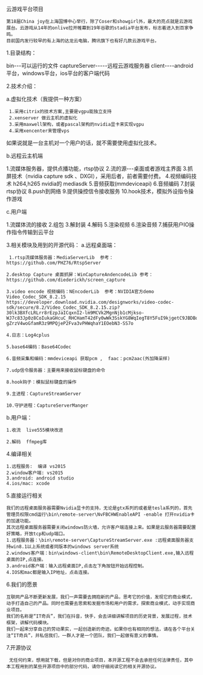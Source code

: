 云游戏平台项目

    第18届China joy在上海国博中心举行，除了Coser和showgirl外，最大的亮点就是云游戏展台。云游戏从14年的onlive拉开帷幕到19年谷歌的stadia平台发布，标志着进入到百家争鸣。
    目前国内发行较早的有上海的达龙云电脑，腾讯旗下也有好几款云游戏平台。

1.目录结构：

bin---可以运行的文件
captureServer-----远程云游戏服务器
client----android平台，windows平台，ios平台的客户端代码

2.技术介绍：

   a.虚拟化技术（我提供一种方案）
   
     1.采用citrix的技术方案,主要是vgpu能独立支持
     2.xenserver 做云主机的虚拟化
     3.采用maxwell架构，或者pascal架构的nvidia显卡来实现vgpu
     4.采用xencenter来管理vps
  如果说就是一台主机对一个用户的话，就不需要使用虚拟化技术。

 b.远程云主机端

  1.流媒体服务器，提供点播功能，rtsp协议
  2.流的源---桌面或者游戏主界面
  3.抓屏技术（nvidia capture sdk 、DXGI），采用后者，前者需要付费。
  4.视频编码技术 h264,h265  nvidia的 mediasdk
  5.音频获取(mmdeviceapi)
  6.音频编码
  7.封装rtsp协议
  8.push到网络
  9.提供操控信令接收服务
  10.hook技术，模拟外设指令操作游戏

c.用户端
 
  1.流媒体流的接收
  2.组包
  3.解封装
  4.解码
  5.渲染视频
  6.渲染音频
  7.捕获用户IO操作指令传输到云平台

3.相关模块及用到的开源代码：
 a.远程桌面端：
	 
	 1.rtsp流媒体服务器：MediaServerLib  参考：https://github.com/PHZ76/RtspServer

	2.desktop Capture 桌面抓屏：WinCaptureAndencodeLib 参考：https://github.com/diederickh/screen_capture

	3.video encode 视频编码：NEncoderLib  参考：NVIDIA官方demo Video_Codec_SDK_8.2.15 https://developer.download.nvidia.com/designworks/video-codec-sdk/secure/8.2/Video_Codec_SDK_8.2.15.zip?30lk3BXfcLRLrr8rEzpJaICqxnI2-lm9MCVk2MgnNjb1cMjkso-WJ7c83Jp0z8CoIukaGHcuC_RHCHamT42dFy0wWk3SskYG8WqIegT8Y5FuI9kjgetC9JBDBqV-gZrzV4woGfamR3z9MPQjeP2Fva3vPHWqhaY1EOebN3-SS7o

	4.日志：Log4cplus

	5.base64编码：Base64Codec

	6.音频采集和编码：mmdeviceapi 获取pcm ,  faac：pcm2aac(外加降采样)

	7.udp信令服务器：主要用来接收鼠标键盘的命令

	8.hook钩子：模拟鼠标键盘的操作

	9.主进程：CaptureStreamServer

	10.守护进程：CaptureServerManger
b.用户端：
	
	1.收流  live555模块改进

	2.解码  ffmpeg库

4.编译相关
	
	1.远程服务:  编译 vs2015 
	2.window客户端: vs2015
	3.android: android studio
	4.ios/mac: xcode

5.直接运行相关
	
	我们的远程桌面服务器需要Nvidia显卡的支持，无论是gtx系列的或者是tesla系列的，首先管理员权限cmd运行\bin\remote-server\NvFBCHWEnableAPI -enable 打开nvidia卡的加速功能。
	其次远程桌面服务器需要关闭windows防火墙，允许客户端连接上来。如果是云服务器需要配置好策略，开放tcp和udp端口。
	1.远程服务器：\bin\remote-server\CaptureStreamServer.exe :远程桌面服务器支持win8.1以上系统或者同版本的windows server系统
	2.windows客户端：bin\windows-client\bin\RemoteDesktopClient.exe,输入远程桌面的IP,点连接。
	3.android客户端：输入远程桌面IP,点击左下角按钮开始远程控制。
	4.IOS和mac都是输入IP地址，点击连接。

6.我们的愿景
	
	互联网产品不断更新发展，我们一声需要去拥抱新的产品，思考它的价值，发现它的商业模式，动手打造自己的产品。同时也需要去思索和发掘市场和用户的需求，探索商业模式，动手实现商业项目。
	我们的名称是“IT奇兵”，我们在抖音，快手，会去详细讲解项目的历史背景，发展过程，技术框架，讲解代码模块。
	我们一起来分享自己的劳动果实，一起创造新的奇迹。如果你也有相同的想法，请在各个平台关注“IT奇兵”，并私信我们，一群人才是一个团队，我们一起做有意义的事情。
	
7.开源协议

     无任何约束，想用就下载，但是对你的商业项目，本开源工程不会去承担任何法律责任，其中本工程用到的某些开源项目中的部分代码，请你仔细阅读它的相关开源协议。
